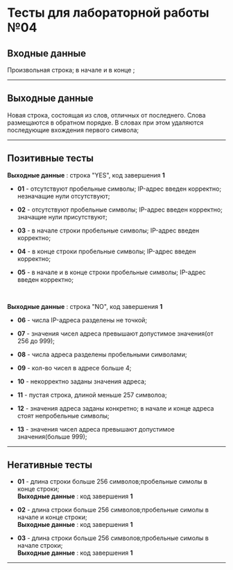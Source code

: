 # Тесты для лабораторной работы №04

## Входные данные

Произвольная строка; в начале и в конце ;

---

## Выходные данные

Новая строка, состоящая из слов, отличных от последнего. Cлова размещаются в обратном порядке. В словах при этом удаляются последующие вхождения первого символа;

---

## Позитивные тесты

__Выходные данные__ : строка "YES", код завершения __1__

- __01__ - отсутствуют пробельные символы; IP-адрес введен корректно; незначащие нули отсутствуют;

- __02__ - отсутствуют пробельные символы; IP-адрес введен корректно; значащие нули присутствуют;

- __03__ - в начале строки пробельные символы; IP-адрес введен корректно;

- __04__ - в конце строки пробельные символы; IP-адрес введен корректно;

- __05__ - в начале и в конце строки пробельные символы; IP-адрес введен корректно;

<br />

__Выходные данные__ : строка "NO", код завершения __1__

- __06__ - числа IP-адреса разделены не точкой;

- __07__ - значения чисел адреса превышают допустимое значения(от 256 до 999);

- __08__ - числа адреса разделены пробельными символами;

- __09__ - кол-во чисел в адресе больше 4;

- __10__ - некорректно заданы значения адреса;

- __11__ - пустая строка, длиной меньше 257 символоа;

- __12__ - значения адреса заданы конкретно; в начале и конце адреса стоят непробельные символы;

- __13__ - значения чисел адреса превышают допустимое значения(больше 999);

---

## Негативные тесты

- __01__ - длина строки больше 256 символов;пробельные симолы в конце строки; <br />
__Выходные данные__ : код завершения __1__

- __02__ - длина строки больше 256 символов;пробельные симолы в начале и конце строки; <br />
__Выходные данные__ : код завершения __1__

- __03__ - длина строки больше 256 символов;пробельные симолы в начале строки; <br />
__Выходные данные__ : код завершения __1__

---
